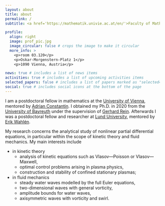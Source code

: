 ```yaml
---
layout: about
title: about
permalink: /
subtitle: <a href='https://mathematik.univie.ac.at/en/'>Faculty of Mathematics</a>. University of Vienna.

profile:
  align: right
  image: prof_pic.jpg
  image_circular: false # crops the image to make it circular
  more_info: >
    <p>room 03.120</p>
    <p>Oskar-Morgenstern-Platz 1</p>
    <p>1090 Vienna, Austria</p>

news: true # includes a list of news items
activities: true # includes a list of upcoming activities items
selected_papers: false # includes a list of papers marked as "selected={true}"
social: true # includes social icons at the bottom of the page
---
```


I am a postdoctoral fellow in mathematics at the [University of Vienna](https://www.univie.ac.at/en/), mentored by [Adrian Constantin](https://mathematik.univie.ac.at/ueber-uns/mitarbeiterinnen/?api_task=member_details&api_pkey=36146). I obtained my Ph.D. in 2020 from the [University of Bayreuth](https://www.uni-bayreuth.de/en) under the supervision of [Gerhard Rein](https://www.diffgleichg.uni-bayreuth.de/en/team/prof-rein/). Afterwards I was a postdoctoral fellow and researcher at [Lund University](https://www.lunduniversity.lu.se), mentored by [Erik Wahlén](https://portal.research.lu.se/en/persons/erik-wahlen).

My research concerns the analytical study of nonlinear partial differential equations, in particular within the scope of kinetic theory and fluid mechanics. My main interests include

<ul>
  <li>in kinetic theory
    <ul>
      <li>analysis of kinetic equations such as Vlasov&mdash;Poisson or Vlasov&mdash;Maxwell,</li>
      <li>optimal control problems arising in plasma physics,</li>
      <li>construction and stability of confined stationary plasmas;</li>
    </ul>
  </li>
  <li>in fluid mechanics
    <ul>
      <li>steady water waves modelled by the full Euler equations,</li>
      <li>two-dimensional waves with general vorticity,</li>
      <li>amplitude bounds for water waves,</li>
      <li>axisymmetric waves with vorticity and swirl.</li>
    </ul>
  </li>
</ul>
